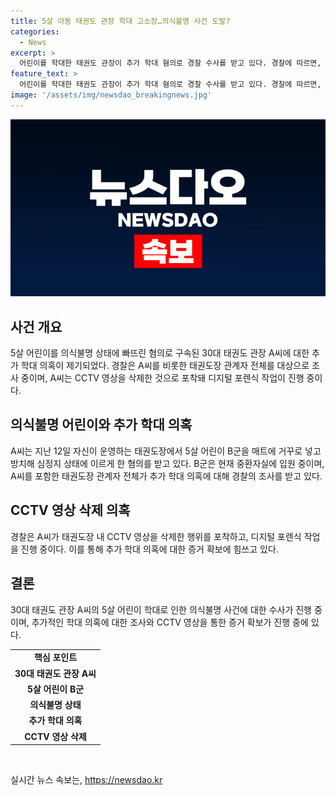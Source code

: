 ```yaml
---
title: 5살 아동 태권도 관장 학대 고소장…의식불명 사건 도발?
categories:
  - News
excerpt: >
  어린이를 학대한 태권도 관장이 추가 학대 혐의로 경찰 수사를 받고 있다. 경찰에 따르면, A씨는 운영하는 태권도장에서 5살 어린이를 매트에 거꾸로 넣고 방치하여 중환자실에 입원하게 했다고 한다. 이에 더해, A씨로부터 자녀가 학대당했다는 내용의 추가 고소장이 접수되었으며, 관원 전체를 대상으로 전수조사 중이라고 밝혀졌다. A씨는 CCTV 영상을 삭제한 혐의도 받고 있다.
feature_text: >
  어린이를 학대한 태권도 관장이 추가 학대 혐의로 경찰 수사를 받고 있다. 경찰에 따르면, A씨는 운영하는 태권도장에서 5살 어린이를 매트에 거꾸로 넣고 방치하여 중환자실에 입원하게 했다고 한다. 이에 더해, A씨로부터 자녀가 학대당했다는 내용의 추가 고소장이 접수되었으며, 관원 전체를 대상으로 전수조사 중이라고 밝혀졌다. A씨는 CCTV 영상을 삭제한 혐의도 받고 있다.
image: '/assets/img/newsdao_breakingnews.jpg'
---
```


<p><img src="/assets/img/newsdao_breakingnews.jpg" alt="ontimetimes 속보" /></p>

<h2 data-ke-size="size26">사건 개요</h2>

<p data-ke-size="size16">5살 어린이를 의식불명 상태에 빠뜨린 혐의로 구속된 30대 태권도 관장 A씨에 대한 추가 학대 의혹이 제기되었다. 경찰은 A씨를 비롯한 태권도장 관계자 전체를 대상으로 조사 중이며, A씨는 CCTV 영상을 삭제한 것으로 포착돼 디지털 포렌식 작업이 진행 중이다.</p>

<h2 data-ke-size="size26">의식불명 어린이와 추가 학대 의혹</h2>

<p data-ke-size="size16">A씨는 지난 12일 자신이 운영하는 태권도장에서 5살 어린이 B군을 매트에 거꾸로 넣고 방치해 심정지 상태에 이르게 한 혐의를 받고 있다. B군은 현재 중환자실에 입원 중이며, A씨를 포함한 태권도장 관계자 전체가 추가 학대 의혹에 대해 경찰의 조사를 받고 있다.</p>

<h2 data-ke-size="size26">CCTV 영상 삭제 의혹</h2>

<p data-ke-size="size16">경찰은 A씨가 태권도장 내 CCTV 영상을 삭제한 행위를 포착하고, 디지털 포렌식 작업을 진행 중이다. 이를 통해 추가 학대 의혹에 대한 증거 확보에 힘쓰고 있다.</p>

<h2 data-ke-size="size26">결론</h2>

<p data-ke-size="size16">30대 태권도 관장 A씨의 5살 어린이 학대로 인한 의식불명 사건에 대한 수사가 진행 중이며, 추가적인 학대 의혹에 대한 조사와 CCTV 영상을 통한 증거 확보가 진행 중에 있다.</p>

<table>
  <tr>
    <td style="text-align: center; height: 17px;"><b>핵심 포인트</b></td>
  </tr>
  <tr>
    <td style="text-align: center; height: 17px;"><b>30대 태권도 관장 A씨</b></td>
  </tr>
  <tr>
    <td style="text-align: center; height: 17px;"><b>5살 어린이 B군</b></td>
  </tr>
  <tr>
    <td style="text-align: center; height: 17px;"><b>의식불명 상태</b></td>
  </tr>
  <tr>
    <td style="text-align: center; height: 17px;"><b>추가 학대 의혹</b></td>
  </tr>
  <tr>
    <td style="text-align: center; height: 17px;"><b>CCTV 영상 삭제</b></td>
  </tr>
</table>

<p data-ke-size="size16">&nbsp;</p>
실시간 뉴스 속보는, <a href="https://newsdao.kr" rel="dofollow">https://newsdao.kr</a>


